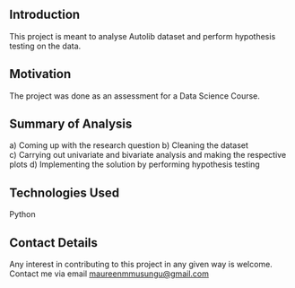 ## Introduction
This project is meant to analyse Autolib dataset and perform hypothesis testing on the data. 

## Motivation
The project was done as an assessment for a Data Science Course.

## Summary of Analysis
a) Coming up with the research question
b) Cleaning the dataset  
c) Carrying out univariate and bivariate analysis and making the respective plots
d) Implementing the solution by performing hypothesis testing


## Technologies Used
Python

## Contact Details
Any interest in contributing to this project in any given way is welcome. Contact me via email maureenmmusungu@gmail.com 
